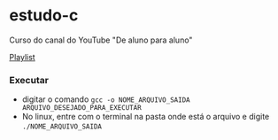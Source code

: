 # estudo-c

Curso do canal do YouTube "De aluno para aluno"

[Playlist](https://www.youtube.com/watch?v=-blEJcgMH_U&list=PLa75BYTPDNKZWYypgOFEsX3H2Mg-SzuLW&index=2)


### Executar

- digitar o comando `gcc -o NOME_ARQUIVO_SAIDA ARQUIVO_DESEJADO_PARA_EXECUTAR `
- No linux, entre com o terminal na pasta onde está o arquivo e digite `./NOME_ARQUIVO_SAIDA`